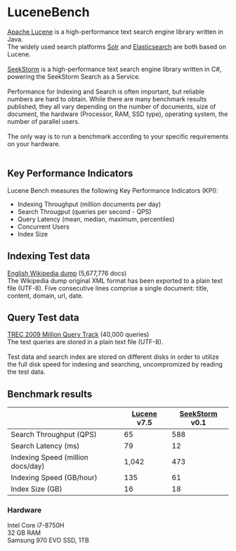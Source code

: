 LuceneBench<br>
========
[Apache Lucene](http://lucene.apache.org/core/) is a high-performance text search engine library written in Java.<br>
The widely used search platforms  [Solr](http://lucene.apache.org/solr/) and [Elasticsearch](https://www.elastic.co/de/products/elasticsearch) are both based on Lucene.
<br><br>
[SeekStorm](https://seekstorm.com) is a high-performance text search engine library written in C#, powering the SeekStorm Search as a Service.
<br><br>
Performance for Indexing and Search is often important, but reliable numbers are hard to obtain. 
While there are many benchmark results published, they all vary depending on the number of documents, size of document, the hardware (Processor, RAM, SSD type), operating system, the number of parallel users. 
<br><br>
The only way is to run a benchmark according to your specific requirements on your hardware.
<br><br>
## Key Performance Indicators
Lucene Bench measures the following Key Performance Indicators (KPI):
<br>
* Indexing Throughput (million documents per day)
* Search Througput (queries per second - QPS)
* Query Latency (mean, median, maximum, percentiles)
* Concurrent Users
* Index Size

## Indexing Test data
[English Wikipedia dump](https://dumps.wikimedia.org/enwiki/latest/enwiki-latest-pages-articles.xml.bz2) (5,677,776 docs)<br>
The Wikipedia dump original XML format has been exported to a plain text file (UTF-8).
Five consecutive lines comprise a single document: title, content, domain, url, date.

## Query Test data
[TREC 2009 Million Query Track](https://trec.nist.gov/data/million.query09.html) (40,000 queries)<br>
The test queries are stored in a plain text file (UTF-8).
<br><br>
Test data and search index are stored on different disks in order to utilize the full disk speed for indexing and searching, uncompromized by reading the test data.

## Benchmark results

|                           | [Lucene](http://lucene.apache.org/core/) v7.5   | [SeekStorm](https://seekstorm.com/) v0.1   |
| ------------------------- | ------------- | ------------- |    
| Search Throughput (QPS)   | 65  | 588  |
| Search Latency (ms)   | 79  | 12  |
| Indexing Speed (million docs/day) | 1,042 | 473  |
| Indexing Speed (GB/hour)  | 135  | 61  |
| Index Size (GB)           | 16  | 18  |

### Hardware
Intel Core i7-8750H<br>
32 GB RAM<br>
Samsung 970 EVO SSD, 1TB<br>
